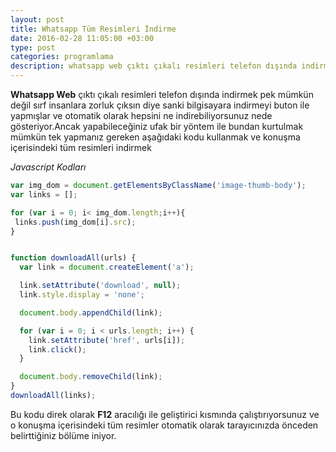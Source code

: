 ```yaml
---
layout: post
title: Whatsapp Tüm Resimleri İndirme
date: 2016-02-28 11:05:00 +03:00
type: post
categories: programlama
description: whatsapp web çıktı çıkalı resimleri telefon dışında indirmek pek mümkün
---
```


**Whatsapp Web** çıktı çıkalı resimleri telefon dışında indirmek pek mümkün değil sırf insanlara zorluk çıksın diye sanki bilgisayara indirmeyi buton ile yapmışlar ve otomatik olarak hepsini ne indirebiliyorsunuz nede gösteriyor.Ancak yapabileceğiniz ufak bir yöntem ile bundan kurtulmak mümkün tek yapmanız gereken aşağıdaki kodu kullanmak ve konuşma içerisindeki tüm resimleri indirmek

*Javascript Kodları*

```javascript
var img_dom = document.getElementsByClassName('image-thumb-body');
var links = [];

for (var i = 0; i< img_dom.length;i++){
 links.push(img_dom[i].src);
}


function downloadAll(urls) {
  var link = document.createElement('a');

  link.setAttribute('download', null);
  link.style.display = 'none';

  document.body.appendChild(link);

  for (var i = 0; i < urls.length; i++) {
    link.setAttribute('href', urls[i]);
    link.click();
  }

  document.body.removeChild(link);
}
downloadAll(links);
```

Bu kodu direk olarak **F12** aracılığı ile geliştirici kısmında çalıştırıyorsunuz ve o konuşma içerisindeki tüm resimler otomatik olarak tarayıcınızda önceden belirttiğiniz bölüme iniyor.
